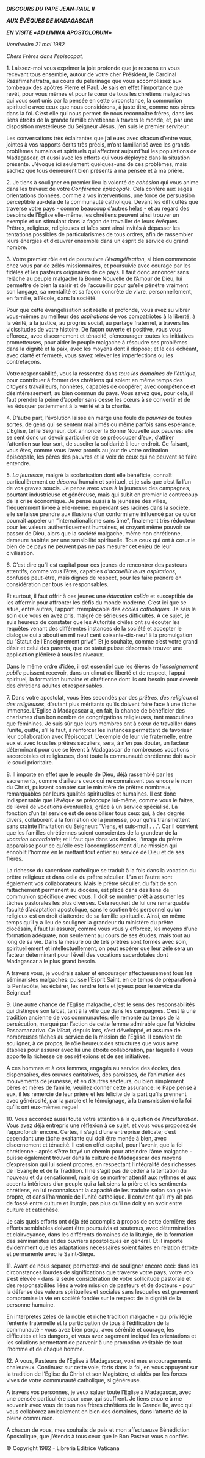 ***DISCOURS DU PAPE JEAN-PAUL II***

***AUX ÉVÊQUES DE MADAGASCAR***

***EN VISITE «AD LIMINA APOSTOLORUM»***

*Vendredim 21 mai 1982*

*Chers Frères dans l’épiscopat,*

1\. Laissez-moi vous exprimer la joie profonde que je ressens en vous recevant tous ensemble, autour de votre cher Président, le Cardinal Razafimahatratra, au cours du pèlerinage que vous accomplissez aux tombeaux des apôtres Pierre et Paul. Je sais en effet l’importance que revêt, pour vous mêmes et pour le cœur de tous les chrétiens malgaches qui vous sont unis par la pensée en cette circonstance, la communion spirituelle avec ceux que nous considérons, à juste titre, comme nos pères dans la foi. C’est elle qui nous permet de nous reconnaître frères, dans les liens étroits de la grande famille chrétienne à travers le monde, et, par une disposition mystérieuse du Seigneur Jésus, j’en suis le premier serviteur.

Les conversations très éclairantes que j’ai eues avec chacun d’entre vous, jointes à vos rapports écrits très précis, m’ont familiarisé avec les grands problèmes humains et spirituels qui affectent aujourd’hui les populations de Madagascar, et aussi avec les efforts qui vous déployez dans la situation présente. J’évoque ici seulement quelques-uns de ces problèmes, mais sachez que tous demeurent bien présents à ma pensée et à ma prière.

2\. Je tiens à souligner en premier lieu la volonté de *cohésion* qui vous anime dans les travaux de votre *Conférence épiscopale*. Cela confère aux sages orientations données, comme à vos interventions, une force de persuasion perceptible au-delà de la communauté catholique. Devant les difficultés que traverse votre pays - comme beaucoup d’autres hélas - et au regard des besoins de l’Eglise elle-même, les chrétiens peuvent ainsi trouver un exemple et un stimulant dans la façon de travailler de leurs évêques. Prêtres, religieux, religieuses et laïcs sont ainsi invités à dépasser les tentations possibles de particularismes de tous ordres, afin de rassembler leurs énergies et d’œuvrer ensemble dans un esprit de service du grand nombre.

3\. Votre premier rôle est de poursuivre *l’évangélisation*, si bien commencée chez vous par de zélés missionnaires, et poursuivie avec courage par les fidèles et les pasteurs originaires de ce pays. Il faut donc annoncer sans relâche au peuple malgache la Bonne Nouvelle de l’Amour de Dieu, lui permettre de bien la saisir et de l’accueillir pour qu’elle pénètre vraiment son langage, sa mentalité et sa façon concrète de vivre, personnellement, en famille, à l’école, dans la société.

Pour que cette évangélisation soit réelle et profonde, vous avez su vibrer vous-mêmes au meilleur des *aspirations* de vos compatriotes à la liberté, à la vérité, à la justice, au progrès social, au partage fraternel, à travers les vicissitudes de votre histoire. De façon ouverte et positive, vous vous efforcez, avec discernement et ténacité, d’encourager toutes les initiatives prometteuses, pour aider le peuple malgache à résoudre ses problèmes dans la dignité et la paix, avec les moyens dont il dispose; et le cas échéant, avec clarté et fermeté, vous savez relever les imperfections ou les contrefaçons.

Votre responsabilité, vous la ressentez dans *tous les domaines de l’éthique*, pour contribuer à former des chrétiens qui soient en même temps des citoyens travailleurs, honnêtes, capables de coopérer, avec compétence et désintéressement, au bien commun du pays. Vous savez que, pour cela, il faut prendre la peine d’appeler sans cesse les cœurs à se convertir et de les éduquer patiemment à la vérité et à la charité.

4\. D’autre part, l’évolution laisse en marge une foule de *pauvres* de toutes sortes, de gens qui se sentent mal aimés ou même parfois sans espérance. L’Eglise, tel le Seigneur, doit annoncer la Bonne Nouvelle aux pauvres: elle se sent donc un devoir particulier de se préoccuper d’eux, d’attirer l’attention sur leur sort, de susciter la solidarité à leur endroit. Ce faisant, vous êtes, comme vous l’avez promis au jour de votre ordination épiscopale, les pères des pauvres et la voix de ceux qui ne peuvent se faire entendre.

5\. *La jeunesse*, malgré la scolarisation dont elle bénéficie, connaît particulièrement ce *désarroi* humain et spirituel, et je sais que c’est là l’un de vos graves soucis. Je pense avec vous à la jeunesse des campagnes, pourtant industrieuse et généreuse, mais qui subit en premier le contrecoup de la crise économique. Je pense aussi à la jeunesse des villes, fréquemment livrée à elle-même: en perdant ses racines dans la société, elle se laisse prendre aux illusions d’un conformisme influencé par ce qu’on pourrait appeler un “internationalisme sans âme”, finalement très réducteur pour les valeurs authentiquement humaines, et croyant même pouvoir se passer de Dieu, alors que la société malgache, même non chrétienne, demeure habitée par une sensibilité spirituelle. Tous ceux qui ont à cœur le bien de ce pays ne peuvent pas ne pas mesurer cet enjeu de leur civilisation.

6\. C’est dire qu’il est capital pour ces jeunes de rencontrer des pasteurs attentifs, comme vous l’êtes, capables *d’accueillir leurs aspirations*, confuses peut-être, mais dignes de respect, pour les faire prendre en considération par tous les responsables.

Et surtout, il faut offrir à ces jeunes une *éducation solide* et susceptible de les affermir pour affronter les défis du monde moderne. C’est ici que se situe, entre autres, l’apport irremplaçable des *écoles catholiques*. Je sais le soin que vous en avez pris, malgré de sérieuses difficultés. A ce sujet, je suis heureux de constater que les Autorités civiles ont su écouter les requêtes venant des différentes instances de la société et accepter le dialogue qui a abouti en mil neuf cent soixante-dix-neuf à la promulgation du “Statut de l’Enseignement privé”. Et je souhaite, comme c’est votre grand désir et celui des parents, que ce statut puisse désormais trouver une application plénière à tous les niveaux.

Dans le même ordre d’idée, il est essentiel que les élèves de *l’enseignement public* puissent recevoir, dans un climat de liberté et de respect, l’appui spirituel, la formation humaine et chrétienne dont ils ont besoin pour devenir des chrétiens adultes et responsables.

7\. Dans votre apostolat, vous êtes secondés par des *prêtres, des religieux et des religieuses*, d’autant plus méritants qu’ils doivent faire face à une tâche immense. L’Eglise à Madagascar a, en fait, la chance de bénéficier des charismes d’un bon nombre de congrégations religieuses, tant masculines que féminines. Je suis sûr que leurs membres ont à cœur de travailler dans l’unité, quitte, s’il le faut, à renforcer les instances permettant de favoriser leur collaboration avec l’épiscopat. L’exemple de leur vie fraternelle, entre eux et avec tous les prêtres séculiers, sera, à n’en pas douter, un facteur déterminant pour que se lèvent à Madagascar de nombreuses vocations sacerdotales et religieuses, dont toute la communauté chrétienne doit avoir le souci prioritaire.

8\. Il importe en effet que le peuple de Dieu, déjà rassemblé par les sacrements, comme d’ailleurs ceux qui ne connaissent pas encore le nom du Christ, puissent compter sur le ministère de prêtres nombreux, remarquables par leurs qualités spirituelles et humaines. Il est donc indispensable que l’évêque se préoccupe lui-même, comme vous le faites, de l’éveil de vocations éventuelles, grâce à un service spécialisé. La fonction d’un tel service est de sensibiliser tous ceux qui, à des degrés divers, collaborent à la formation de la jeunesse, pour qu’ils transmettent sans crainte l’invitation du Seigneur: “Viens, et suis-moi! . . .”. Car il convient que les familles chrétiennes soient conscientes de la grandeur de la *vocation sacerdotale*; et il faut que dans vos écoles, l’image du prêtre apparaisse pour ce qu’elle est: l’accomplissement d’une mission qui ennoblit l’homme en le mettant tout entier au service de Dieu et de ses frères.

La richesse du sacerdoce catholique se traduit à la fois dans la vocation du prêtre religieux et dans celle du prêtre séculier. L’un et l’autre sont également vos collaborateurs. Mais le prêtre séculier, du fait de son rattachement permanent au diocèse, est placé dans des liens de communion spécifique avec vous. Il doit se montrer prêt à assumer les tâches pastorales les plus diverses. Cela requiert de lui une remarquable faculté d’adaptation apostolique, sans le soutien très personnel qu’un religieux est en droit d’attendre de sa famille spirituelle. Ainsi, en même temps qu’il y a lieu de souligner la grandeur du ministère du prêtre diocésain, il faut lui assurer, comme vous vous y efforcez, les moyens d’une formation adéquate, non seulement au cours de ses études, mais tout au long de sa vie. Dans la mesure où de tels prêtres sont formés avec soin, spirituellement et intellectuellement, on peut espérer que leur zèle sera un facteur déterminant pour l’éveil des vocations sacerdotales dont Madagascar a le plus grand besoin.

A travers vous, je voudrais saluer et encourager affectueusement tous les séminaristes malgaches: puisse l’Esprit Saint, en ce temps de préparation à la Pentecôte, les éclairer, les rendre forts et joyeux pour le service du Seigneur!

9\. Une autre chance de l’Eglise malgache, c’est le sens des responsabilités qui distingue son laïcat, tant à la ville que dans les campagnes. C’est là une tradition ancienne de vos communautés: elle remonte au temps de la persécution, marqué par l’action de cette femme admirable que fut Victoire Rasoamanarivo. Ce laïcat, depuis lors, s’est développé, et assume de nombreuses tâches au service de la mission de l’Eglise. Il convient de souligner, à ce propos, le rôle heureux des structures que vous avez établies pour assurer avec lui une étroite collaboration, par laquelle il vous apporte la richesse de ses réflexions et de ses initiatives.

A ces hommes et à ces femmes, engagés au service des écoles, des dispensaires, des œuvres caritatives, des paroisses, de l’animation des mouvements de jeunesse, et en d’autres secteurs, ou bien simplement pères et mères de famille, veuillez donner cette assurance: le Pape pense à eux, il les remercie de leur prière et les félicite de la part qu’ils prennent avec générosité, par la parole et le témoignage, à la transmission de la foi qu’ils ont eux-mêmes reçue!

10\. Vous accordez aussi toute votre attention à la question de *l’inculturation*. Vous avez déjà entrepris une réflexion à ce sujet, et vous vous proposez de l’approfondir encore. Certes, il s’agit d’une entreprise délicate; c’est cependant une tâche exaltante qui doit être menée à bien, avec discernement et ténacité. Il est en effet capital, pour l’avenir, que la foi chrétienne - après s’être frayé un chemin pour atteindre l’âme malgache - puisse également trouver dans la culture de Madagascar des moyens d’expression qui lui soient propres, en respectant l’intégralité des richesses de l’Evangile et de la Tradition. Il ne s’agit pas de céder à la tentation du nouveau et du sensationnel, mais de se montrer attentif aux rythmes et aux accents intérieurs d’un peuple qui a fait siens la prière et les sentiments chrétiens, en lui reconnaissant la capacité de les traduire selon son génie propre, et dans l’harmonie de l’unité catholique. Il convient qu’il n’y ait pas de fossé entre culture et liturgie, pas plus qu’il ne doit y en avoir entre culture et catéchèse.

Je sais quels efforts ont déjà été accomplis à propos de cette dernière; des efforts semblables doivent être poursuivis et soutenus, avec détermination et clairvoyance, dans les différents domaines de la liturgie, de la formation des séminaristes et des ouvriers apostoliques en général. Et il importe évidemment que les adaptations nécessaires soient faites en relation étroite et permanente avec le Saint-Siège.

11\. Avant de nous séparer, permettez-moi de souligner encore ceci: dans les circonstances lourdes de significations que traverse votre pays, votre voix s’est élevée - dans la seule considération de votre sollicitude pastorale et des responsabilités liées à votre mission de pasteurs et de docteurs - pour la défense des valeurs spirituelles et sociales sans lesquelles est gravement compromise la vie en société fondée sur le respect de la dignité de la personne humaine.

En interprètes zélés de la noble et riche tradition malgache - qui privilégie l’entente fraternelle et la participation de tous à l’édification de la communauté - vous avez bien perçu, avec sérénité et courage, les difficultés et les dangers, et vous avez sagement indiqué les orientations et les solutions permettant de parvenir à une promotion véritable de tout l’homme et de chaque homme.

12\. A vous, Pasteurs de l’Eglise à Madagascar, vont mes encouragements chaleureux. Continuez sur cette voie, forts dans la foi, en vous appuyant sur la tradition de l’Eglise du Christ et son Magistère, et aidés par les forces vives de votre communauté catholique, si généreuse.

A travers vos personnes, je veux saluer toute l’Eglise à Madagascar, avec une pensée particulière pour ceux qui souffrent. Je tiens encore à me souvenir avec vous de tous nos frères chrétiens de la Grande Ile, avec qui vous collaborez amicalement en bien des domaines, dans l’attente de la pleine communion.

A chacun de vous, mes souhaits de paix et mon affectueuse Bénédiction Apostolique, que j’étends à tous ceux que le Bon Pasteur vous a confiés.

© Copyright 1982 - Libreria Editrice Vaticana